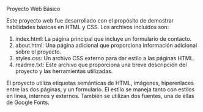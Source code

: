 Proyecto Web Básico

Este proyecto web fue desarrollado con el propósito de demostrar habilidades básicas en HTML y CSS. Los archivos incluidos son:

1. index.html: La página principal que incluye un formulario de contacto.
2. about.html: Una página adicional que proporciona información adicional sobre el proyecto.
3. styles.css: Un archivo CSS externo para dar estilo a las páginas HTML.
4. readme.txt: Este archivo que proporciona una breve descripción del proyecto y las herramientas utilizadas.

El proyecto utiliza etiquetas semánticas de HTML, imágenes, hiperenlaces entre las dos páginas, y un formulario. El estilo se maneja tanto con estilos en línea, internos y externos. También se utilizan dos fuentes, una de ellas de Google Fonts.
